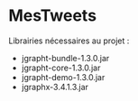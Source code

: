 # MesTweets
Librairies nécessaires au projet :
- jgrapht-bundle-1.3.0.jar
- jgrapht-core-1.3.0.jar
- jgrapht-demo-1.3.0.jar
- jgraphx-3.4.1.3.jar
